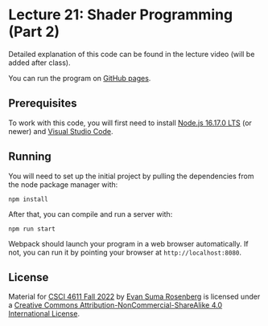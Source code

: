 # Lecture 21: Shader Programming (Part 2)

Detailed explanation of this code can be found in the lecture video (will be added after class).

You can run the program on [GitHub pages](https://csci-4611-fall-2022.github.io/Lecture-22).

## Prerequisites

To work with this code, you will first need to install [Node.js 16.17.0 LTS](https://nodejs.org/en/) (or newer) and [Visual Studio Code](https://code.visualstudio.com/). 

## Running

You will need to set up the initial project by pulling the dependencies from the node package manager with:

```
npm install
```

After that, you can compile and run a server with:

```
npm run start
```

Webpack should launch your program in a web browser automatically.  If not, you can run it by pointing your browser at `http://localhost:8080`.

## License

Material for [CSCI 4611 Fall 2022](https://csci-4611-fall-2022.github.io) by [Evan Suma Rosenberg](https://illusioneering.umn.edu/) is licensed under a [Creative Commons Attribution-NonCommercial-ShareAlike 4.0 International License](http://creativecommons.org/licenses/by-nc-sa/4.0/).